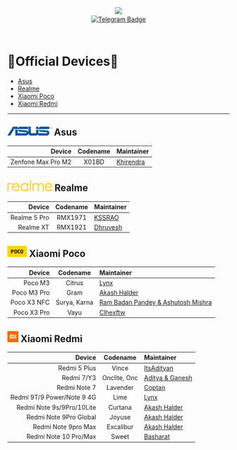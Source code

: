 <p align="center">
  <img src="https://user-images.githubusercontent.com/87426352/157710326-991ecb31-65cf-460b-b3ec-d6ddad1edbdb.png">
  <br/>
  <a href="https://t.me/projectblaze">
    <img src="https://img.shields.io/badge/-ProjectBlaze-blue?style=flat&logo=Telegram&logoColor=white" alt="Telegram Badge" height="30"/>
    <a/>
    
<p/>
<br/>
 

# :iphone:Official Devices:iphone:
- [Asus](#-asus)
- [Realme](#-realme)
- [Xiaomi Poco](#-xiaomi-poco)
- [Xiaomi Redmi](#-xiaomi-redmi)

---
## <img src="logos/asus.svg" height="20"> Asus

Device             | Codename | Maintainer
------------------:|:--------:|:------
Zenfone Max Pro M2 | X01BD    | [Khirendra](https://t.me/marcellasne_zero)


## <img src="logos/realme.png" height="25"> Realme

Device       | Codename | Maintainer
------------:|:--------:|:----------
Realme 5 Pro | RMX1971  | [KSSRAO](https://t.me/kssrao13882)
Realme XT    | RMX1921  | [Dhruvesh](https://t.me/dhruvesh_23)


## <img src="logos/poco.svg" height="25"> Xiaomi Poco

Device      | Codename     | Maintainer
-----------:|:------------:|:------
Poco M3     | Citrus       | [Lynx](https://t.me/hakazeee)
Poco M3 Pro | Gram         | [Akash Halder](https://t.me/akashhalder520)
Poco X3 NFC | Surya, Karna | [Ram Badan Pandey & Ashutosh Mishra](https://t.me/mrtechnostart)
Poco X3 Pro | Vayu         | [Clhexftw](https://t.me/clhex_chat)


## <img src="logos/redmi_mi.svg" height="25"> Xiaomi Redmi

 Device                     |Codename      | Maintainer 
 --------------------------:|:------------:|:-----------------
 Redmi 5 Plus               | Vince        | [ItsAdityan](https://t.me/ItsAdityan)
 Redmi 7/Y3                 | Onclite, Onc | [Aditya & Ganesh](https://t.me/ganesh314159)
 Redmi Note 7               | Lavender     | [Coptan](https://t.me/AlCoptan99)
 Redmi 9T/9 Power/Note 9 4G | Lime         | [Lynx](https://t.me/hakazeee)
 Redmi Note 9s/9Pro/10Lite  | Curtana      | [Akash Halder](https://t.me/akashhalder520)
 Redmi Note 9Pro Global     | Joyuse       | [Akash Halder](https://t.me/akashhalder520)
 Redmi Note 9pro Max        | Excalibur    | [Akash Halder](https://t.me/akashhalder520)
 Redmi Note 10 Pro/Max      | Sweet        | [Basharat](https://t.me/basharatbuilds)

